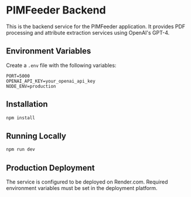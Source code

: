 # PIMFeeder Backend

This is the backend service for the PIMFeeder application. It provides PDF processing and attribute extraction services using OpenAI's GPT-4.

## Environment Variables

Create a `.env` file with the following variables:

```
PORT=5000
OPENAI_API_KEY=your_openai_api_key
NODE_ENV=production
```

## Installation

```bash
npm install
```

## Running Locally

```bash
npm run dev
```

## Production Deployment

The service is configured to be deployed on Render.com. Required environment variables must be set in the deployment platform. 